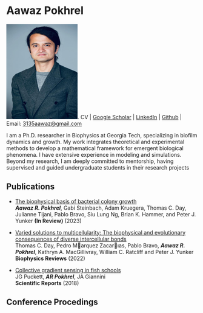 # Aawaz Pokhrel

<img src="/aawaz.JPG" width="188" height="250">. 
CV | [Google Scholar](https://scholar.google.no/citations?user=NcEa3P6UKuAC&hl=en) | [LinkedIn](https://www.linkedin.com/in/aawaz-pokhrel-a44b1676/) | [Github](https://github.com/aawaz12) | Email: 3135aawaz@gmail.com
    
I am a Ph.D. researcher in Biophysics at Georgia Tech, specializing
in biofilm dynamics and growth. My work integrates theoretical
and experimental methods to develop a mathematical framework
for emergent biological phenomena. I have extensive experience
in modeling and simulations. Beyond my research, I am deeply
committed to mentorship, having supervised and guided
undergraduate students in their research projects 


## Publications

- [The biophysical basis of bacterial colony growth ](https://www.biorxiv.org/content/10.1101/2023.11.17.567592v1.abstract)\
 ***Aawaz R. Pokhrel***, Gabi Steinbach, Adam Kruegera, Thomas C. Day, Julianne Tijani, Pablo Bravo, Siu Lung Ng, Brian K.
Hammer, and Peter J. Yunker
**(In Review)** (2023)

- [Varied solutions to multicellularity: The biophysical and evolutionary consequences of diverse intercellular bonds](https://pubs.aip.org/aip/bpr/article/3/2/021305/2835543)\
 Thomas C. Day, Pedro Marquez Zacarıas, Pablo Bravo, ***Aawaz R. Pokhrel***, Kathryn A. MacGillivray,
William C. Ratcliff and Peter J. Yunker
**Biophysics Reviews** (2022)

- [Collective gradient sensing in fish schools](https://www.nature.com/articles/s41598-018-26037-9)\
 JG Puckett, ***AR Pokhrel***, JA Giannini  
**Scientific Reports** (2018)


## Conference Procedings
